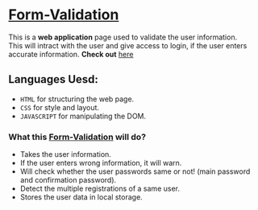 
# [Form-Validation](https://ipavanteja.github.io/form-validation/)
This is a **web application** page used to validate the user information.\
This will intract with the user and give access to login, if the user enters accurate information.
**Check out** [here](https://ipavanteja.github.io/form-validation/)
## Languages Uesd:
- `HTML` for structuring the web page.
- `CSS` for style and layout.
- `JAVASCRIPT` for manipulating the DOM.
### What this [Form-Validation](https://ipavanteja.github.io/form-validation/) will do?
- Takes the user information.
- If the user enters wrong information, it will warn.
- Will check whether the user passwords same or not! (main password and confirmation password).
- Detect the multiple registrations of a same user.
- Stores the user data in local storage.
